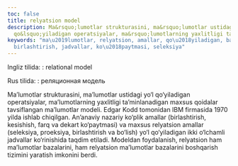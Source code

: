 ```yaml
---
toc: false
title: relyatsion model
description: Ma&rsquo;lumotlar strukturasini, ma&rsquo;lumotlar ustidagi yo&lsquo;l
  qo&lsquo;yiladigan operatsiyalar, ma&rsquo;lumotlarning yaxlitligi ta...
keywords: "ma\u2019lumotlar, relyatsion, amallar, qo\u2018yiladigan, bazalarini, maxsus,
  birlashtirish, jadvallar, ko\u2018paytmasi, seleksiya"
---
```


Ingliz tilida:
:   relational model

Rus tilida:
:   реляционная модель

Ma’lumotlar strukturasini, ma’lumotlar ustidagi yo‘l qo‘yiladigan operatsiyalar, ma’lumotlarning yaxlitligi ta’minlanadigan maxsus qoidalar tavsiflangan ma’lumotlar modeli. Edgar Kodd tomonidan IBM firmasida 1970 yilda ishlab chiqilgan. An’anaviy nazariy ko‘plik amallar (birlashtirish, kesishish, farq va dekart ko‘paytmasi) va maxsus relyatsion amallar (seleksiya, proeksiya, birlashtirish va bo‘lish) yo‘l qo‘yiladigan ikki o‘lchamli jadvallar ko‘rinishida taqdim etiladi. Modeldan foydalanish, relyatsion ham ma’lumotlar bazalarini, ham relyatsion ma’lumotlar bazalarini boshqarish tizimini yaratish imkonini berdi.